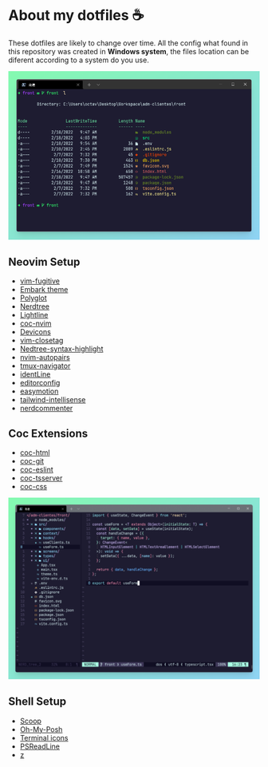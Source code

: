 # About my dotfiles ☕️

These dotfiles are likely to change over time. All the config what found in this repository was created in **Windows system**, the files location can be diferent according to a system do you use.

![terminal](./pictures/terminal-pika.png)

## Neovim Setup

- [vim-fugitive](https://github.com/tpope/vim-fugitive) <br>
- [Embark theme](https://embark-theme.github.io/) <br>
- [Polyglot](https://github.com/sheerun/vim-polyglot) <br>
- [Nerdtree](https://github.com/preservim/nerdtree) <br>
- [Lightline](https://github.com/itchyny/lightline.vim) <br>
- [coc-nvim](https://github.com/neoclide/coc.nvim) <br>
- [Devicons](https://github.com/ryanoasis/vim-devicons) <br>
- [vim-closetag](https://github.com/alvan/vim-closetag) <br>
- [Nedtree-syntax-highlight](https://github.com/tiagofumo/vim-nerdtree-syntax-highlight) <br>
- [nvim-autopairs](https://github.com/windwp/nvim-autopairs) <br>
- [tmux-navigator](https://github.com/christoomey/vim-tmux-navigator) <br>
- [identLine](https://github.com/Yggdroot/indentLine) <br>
- [editorconfig](https://github.com/editorconfig/editorconfig-vim) <br>
- [easymotion](https://github.com/easymotion/vim-easymotion) <br>
- [tailwind-intellisense](https://github.com/rodrigore/coc-tailwind-intellisense) <br>
- [nerdcommenter](https://github.com/preservim/nerdcommenter) <br>

## Coc Extensions

- [coc-html](https://github.com/neoclide/coc-html) <br>
- [coc-git](https://github.com/neoclide/coc-git) <br>
- [coc-eslint](https://github.com/neoclide/coc-eslint) <br>
- [coc-tsserver](https://github.com/neoclide/coc-tsserver) <br>
- [coc-css](https://github.com/neoclide/coc-css) <br>


![terminal](./pictures/nvim-pika.png)

## Shell Setup

- [Scoop](https://scoop.sh/) <br>
- [Oh-My-Posh](https://ohmyposh.dev/) <br>
- [Terminal icons](https://github.com/devblackops/Terminal-Icons) <br>
- [PSReadLine](https://github.com/PowerShell/PSReadLine) <br>
- [z](https://www.powershellgallery.com/packages/z/1.1.9) <br>
